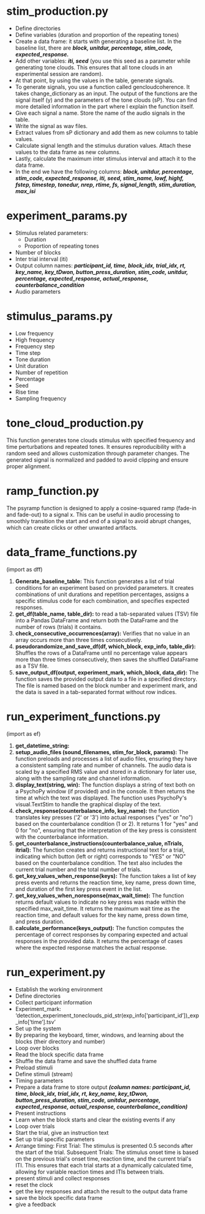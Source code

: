 # stim_production.py
* Define directories
* Define variables (duration and proportion of the repeating tones)
* Create a data frame: it starts with generating a baseline list. In the baseline list, there are ***block, unitdur, percentage, stim_code, expected_response.***  
* Add other variables: ***iti, seed*** (you use this seed as a parameter while generating tone clouds. This ensures that all tone clouds in an experimental session are random).
* At that point, by using the values in the table, generate signals. 
* To generate signals, you use a function called gencloudcoherence. It takes change_dictionary as an input. The output of the functions are the signal itself (y) and the parameters of the tone clouds (sP). You can find more detailed information in the part where I explain the function itself. 
* Give each signal a name. Store the name of the audio signals in the table.
* Write the signal as wav files.
* Extract values from sP dictionary and add them as new columns to table values.
* Calculate signal length and the stimulus duration values. Attach these values to the data frame as new columns. 
* Lastly, calculate the maximum inter stimulus interval and attach it to the data frame.
* In the end we have the following columns: ***block, unitdur, percentage, stim_code, expected_response, iti, seed, stim_name, lowf, highf, fstep, timestep, tonedur, nrep, rtime, fs, signal_length, stim_duration, max_isi***

# experiment_params.py
* Stimulus related parameters:
  * Duration
  * Proportion of repeating tones
* Number of blocks
* Inter trial interval (iti)
* Output column names: ***participant_id, time, block_idx, trial_idx, rt, key_name, key_tDwon, button_press_duration, stim_code, unitdur, percentage, expected_response, actual_response, counterbalance_condition***
* Audio parameters

# stimulus_params.py
* Low frequency 
* High frequency
* Frequency step
* Time step
* Tone duration
* Unit duration
* Number of repetition
* Percentage
* Seed
* Rise time
* Sampling frequency

# tone_cloud_production.py
This function generates tone clouds stimulus with specified frequency and time perturbations and repeated tones. It ensures reproducibility with a random seed and allows customization through parameter changes. The generated signal is normalized and padded to avoid clipping and ensure proper alignment.

# ramp_function.py
The psyramp function is designed to apply a cosine-squared ramp (fade-in and fade-out) to a signal x. This can be useful in audio processing to smoothly transition the start and end of a signal to avoid abrupt changes, which can create clicks or other unwanted artifacts. 


# data_frame_functions.py 
(import as dff)  
1. **Generate_baseline_table:** This function generates a list of trial conditions for an experiment based on provided parameters. It creates combinations of unit durations and repetition percentages, assigns a specific stimulus code for each combination, and specifies expected responses.
2. **get_df(table_name, table_dir):** to read a tab-separated values (TSV) file into a Pandas DataFrame and return both the DataFrame and the number of rows (trials) it contains.
3. **check_consecutive_occurrences(array):** Verifies that no value in an array occurs more than three times consecutively.
4. **pseudorandomize_and_save_df(df, which_block, exp_info, table_dir):** Shuffles the rows of a DataFrame until no percentage value appears more than three times consecutively, then saves the shuffled DataFrame as a TSV file.
5. **save_output_df(output, experiment_mark, which_block, data_dir):** The function saves the provided output data to a file in a specified directory. The file is named based on the block number and experiment mark, and the data is saved in a tab-separated format without row indices.

# run_experiment_functions.py 
(import as ef)
1. **get_datetime_string:**
2. **setup_audio_files (sound_filenames, stim_for_block, params):** The function preloads and processes a list of audio files, ensuring they have a consistent sampling rate and number of channels. The audio data is scaled by a specified RMS value and stored in a dictionary for later use, along with the sampling rate and channel information.
3. **display_text(string, win):** The function displays a string of text both on a PsychoPy window (if provided) and in the console. It then returns the time at which the text was displayed. The function uses PsychoPy's visual.TextStim to handle the graphical display of the text.
4. **check_response(counterbalance_info, key_name):** the function translates key presses ('2' or '3') into actual responses ("yes" or "no") based on the counterbalance condition (1 or 2). It returns 1 for "yes" and 0 for "no", ensuring that the interpretation of the key press is consistent with the counterbalance information.
5. **get_counterbalance_instructions(counterbalance_value, nTrials, itrial):** The function creates and returns instructional text for a trial, indicating which button (left or right) corresponds to "YES" or "NO" based on the counterbalance condition. The text also includes the current trial number and the total number of trials.
6. **get_key_values_when_response(keys):** The function takes a list of key press events and returns the reaction time, key name, press down time, and duration of the first key press event in the list.
7. **get_key_values_when_noresponse(max_wait_time):** The function returns default values to indicate no key press was made within the specified max_wait_time. It returns the maximum wait time as the reaction time, and default values for the key name, press down time, and press duration.
8. **calculate_performance(keys_output):** The function computes the percentage of correct responses by comparing expected and actual responses in the provided data. It returns the percentage of cases where the expected response matches the actual response.

# run_experiment.py
* Establish the working environment
* Define directories
* Collect participant information
* Experiment_mark: ‘detection_experiment_toneclouds_pid_str(exp_info[‘participant_id’])_exp_info[‘time’].tsv’ 
* Set up the system
* By preparing the keyboard, timer, windows, and learning about the blocks (their directory and number)
* Loop over blocks
 * Read the block specific data frame 
 * Shuffle the data frame and save the shuffled data frame
 * Preload stimuli
 * Define stimuli (stream)
 * Timing parameters
 * Prepare a data frame to store output ***(column names: participant_id, time, block_idx, trial_idx, rt, key_name, key_tDwon, button_press_duration, stim_code, unitdur, percentage, expected_response, actual_response, counterbalance_condition)***
 * Present instructions
 * Learn when the block starts and clear the existing events if any
 * Loop over trials
  * Start the trial, give an instruction text
  * Set up trial specific parameters
  * Arrange timing: First Trial: The stimulus is presented 0.5 seconds after the start of the trial. Subsequent Trials: The stimulus onset time is based on the previous trial's onset time, reaction time, and the current trial's ITI. This ensures that each trial starts at a dynamically calculated time, allowing for variable reaction times and ITIs between trials.
  * present stimuli and collect responses
  * reset the clock
  * get the key responses and attach the result to the output data frame
 * save the block specific data frame
 * give a feedback
